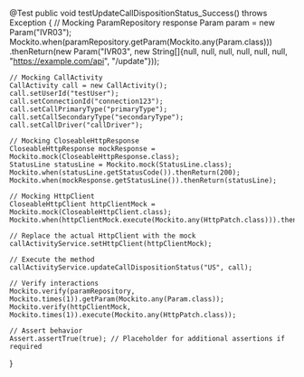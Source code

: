 @Test
public void testUpdateCallDispositionStatus_Success() throws Exception {
    // Mocking ParamRepository response
    Param param = new Param("IVR03");
    Mockito.when(paramRepository.getParam(Mockito.any(Param.class)))
            .thenReturn(new Param("IVR03", new String[]{null, null, null, null, null, null, "https://example.com/api", "/update"}));

    // Mocking CallActivity
    CallActivity call = new CallActivity();
    call.setUserId("testUser");
    call.setConnectionId("connection123");
    call.setCallPrimaryType("primaryType");
    call.setCallSecondaryType("secondaryType");
    call.setCallDriver("callDriver");

    // Mocking CloseableHttpResponse
    CloseableHttpResponse mockResponse = Mockito.mock(CloseableHttpResponse.class);
    StatusLine statusLine = Mockito.mock(StatusLine.class);
    Mockito.when(statusLine.getStatusCode()).thenReturn(200);
    Mockito.when(mockResponse.getStatusLine()).thenReturn(statusLine);

    // Mocking HttpClient
    CloseableHttpClient httpClientMock = Mockito.mock(CloseableHttpClient.class);
    Mockito.when(httpClientMock.execute(Mockito.any(HttpPatch.class))).thenReturn(mockResponse);

    // Replace the actual HttpClient with the mock
    callActivityService.setHttpClient(httpClientMock);

    // Execute the method
    callActivityService.updateCallDispositionStatus("US", call);

    // Verify interactions
    Mockito.verify(paramRepository, Mockito.times(1)).getParam(Mockito.any(Param.class));
    Mockito.verify(httpClientMock, Mockito.times(1)).execute(Mockito.any(HttpPatch.class));

    // Assert behavior
    Assert.assertTrue(true); // Placeholder for additional assertions if required
}
